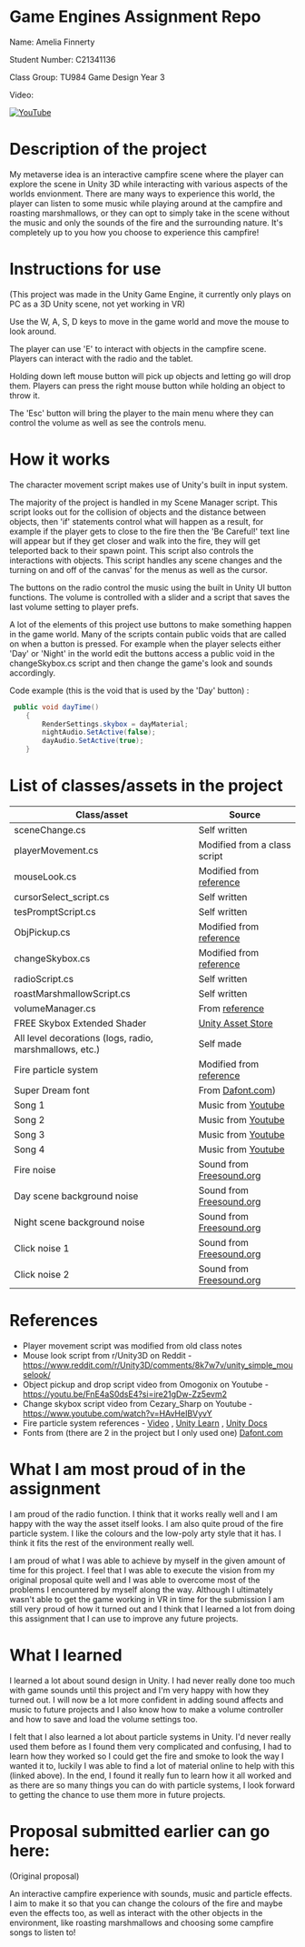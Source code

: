 # Game Engines Assignment Repo

Name: Amelia Finnerty

Student Number: C21341136

Class Group: TU984 Game Design Year 3

Video:

[![YouTube](http://img.youtube.com/vi/ipXY7mvgeto/0.jpg)](https://youtu.be/ipXY7mvgeto)

# Description of the project
My metaverse idea is an interactive campfire scene where the player can explore the scene in Unity 3D while interacting with various aspects of the worlds envionment. There are many ways to experience this world, the player can listen to some music while playing around at the campfire and roasting marshmallows, or they can opt to simply take in the scene without the music and only the sounds of the fire and the surrounding nature. It's completely up to you how you choose to experience this campfire!

# Instructions for use
(This project was made in the Unity Game Engine, it currently only plays on PC as a 3D Unity scene, not yet working in VR)

Use the W, A, S, D keys to move in the game world and move the mouse to look around.

The player can use 'E' to interact with objects in the campfire scene. Players can interact with the radio and the tablet.

Holding down left mouse button will pick up objects and letting go will drop them. Players can press the right mouse button while holding an object to throw it.

The 'Esc' button will bring the player to the main menu where they can control the volume as well as see the controls menu.

# How it works
The character movement script makes use of Unity's built in input system. 

The majority of the project is handled in my Scene Manager script. This script looks out for the collision of objects and the distance between objects, then 'if' statements control what will happen as a result, for example if the player gets to close to the fire then the 'Be Careful!' text line will appear but if they get closer and walk into the fire, they will get teleported back to their spawn point. This script also controls the interactions with objects. This script handles any scene changes and the turning on and off of the canvas' for the menus as well as the cursor.

The buttons on the radio control the music using the built in Unity UI button functions. The volume is controlled with a slider and a script that saves the last volume setting to player prefs.

A lot of the elements of this project use buttons to make something happen in the game world. Many of the scripts contain public voids that are called on when a button is pressed. For example when the player selects either 'Day' or 'Night' in the world edit the buttons access a public void in the changeSkybox.cs script and then change the game's look and sounds accordingly.

Code example (this is the void that is used by the 'Day' button) :

```C#
 public void dayTime()
    {
        RenderSettings.skybox = dayMaterial;
        nightAudio.SetActive(false);
        dayAudio.SetActive(true);
    }
```

# List of classes/assets in the project

| Class/asset | Source |
|-----------|-----------|
| sceneChange.cs | Self written |
| playerMovement.cs | Modified from a class script |
| mouseLook.cs | Modified from [reference](https://www.reddit.com/r/Unity3D/comments/8k7w7v/unity_simple_mouselook/) |
| cursorSelect_script.cs | Self written |
| tesPromptScript.cs | Self written |
| ObjPickup.cs | Modified from [reference](https://youtu.be/FnE4aS0dsE4?si=ire21gDw-Zz5evm2) |
| changeSkybox.cs | Modified from [reference](https://www.youtube.com/watch?v=HAvHeIBVyvY) |
| radioScript.cs | Self written |
| roastMarshmallowScript.cs | Self written |
| volumeManager.cs | From [reference](https://www.youtube.com/watch?v=yWCHaTwVblk) |
| FREE Skybox Extended Shader | [Unity Asset Store](https://assetstore.unity.com/packages/vfx/shaders/free-skybox-extended-shader-107400) |
| All level decorations (logs, radio, marshmallows, etc.) | Self made |
| Fire particle system | Modified from [reference](https://youtu.be/PoMl09d1Avc?feature=shared) |
| Super Dream font | From [Dafont.com](https://www.dafont.com/super-dream.font)) |
| Song 1 | Music from [Youtube](https://youtu.be/6wM5GJVwgJo?si=UY8LGB73XAdgbWhY) |
| Song 2 | Music from [Youtube](https://youtu.be/2WXAZhsDPqo?si=GHZM_vFkrG-328vO) |
| Song 3 | Music from [Youtube](https://youtu.be/v6ELNT542-I?si=bI_3q57LGkVLNTQv) |
| Song 4 | Music from [Youtube](https://youtu.be/5PlRX4671o0?si=UCfcTw9VmYVnVfff) |
| Fire noise | Sound from [Freesound.org](https://freesound.org/people/Ambient-X/sounds/660298/) |
| Day scene background noise | Sound from [Freesound.org](https://freesound.org/people/klankbeeld/sounds/524001/) |
| Night scene background noise | Sound from [Freesound.org](https://freesound.org/people/Dokuta_Gerovv/sounds/662095/) |
| Click noise 1 | Sound from [Freesound.org](https://freesound.org/people/brnck/sounds/257357/) |
| Click noise 2 | Sound from [Freesound.org](https://freesound.org/people/aphom000/sounds/687105/) |

# References
* Player movement script was modified from old class notes
* Mouse look script from r/Unity3D on Reddit - https://www.reddit.com/r/Unity3D/comments/8k7w7v/unity_simple_mouselook/
* Object pickup and drop script video from Omogonix on Youtube - https://youtu.be/FnE4aS0dsE4?si=ire21gDw-Zz5evm2
* Change skybox script video from Cezary_Sharp on Youtube - https://www.youtube.com/watch?v=HAvHeIBVyvY
* Fire particle system references - [Video](https://youtu.be/PoMl09d1Avc?feature=shared) , [Unity Learn](https://learn.unity.com/tutorial/introduction-to-particle-systems#) , [Unity Docs](https://docs.unity3d.com/ScriptReference/ParticleSystem.html)
* Fonts from (there are 2 in the project but I only used one) [Dafont.com](https://www.dafont.com/)

# What I am most proud of in the assignment
I am proud of the radio function. I think that it works really well and I am happy with the way the asset itself looks. I am also quite proud of the fire particle system. I like the colours and the low-poly arty style that it has. I think it fits the rest of the environment really well.

I am proud of what I was able to achieve by myself in the given amount of time for this project. I feel that I was able to execute the vision from my original proposal quite well and I was able to overcome most of the problems I encountered by myself along the way. Although I ultimately wasn't able to get the game working in VR in time for the submission I am still very proud of how it turned out and I think that I learned a lot from doing this assignment that I can use to improve any future projects.

# What I learned
I learned a lot about sound design in Unity. I had never really done too much with game sounds until this project and I'm very happy with how they turned out. I will now be a lot more confident in adding sound affects and music to future projects and I also know how to make a volume controller and how to save and load the volume settings too.

I felt that I also learned a lot about particle systems in Unity. I'd never really used them before as I found them very complicated and confusing, I had to learn how they worked so I could get the fire and smoke to look the way I wanted it to, luckily I was able to find a lot of material online to help with this (linked above). In the end, I found it really fun to learn how it all worked and as there are so many things you can do with particle systems, I look forward to getting the chance to use them more in future projects.

# Proposal submitted earlier can go here:
(Original proposal)

An interactive campfire experience with sounds, music and particle effects. I aim to make it so that you can change the colours of the fire and maybe even the effects too, as well as interact with the other objects in the environment, like roasting marshmallows and choosing some campfire songs to listen to!

